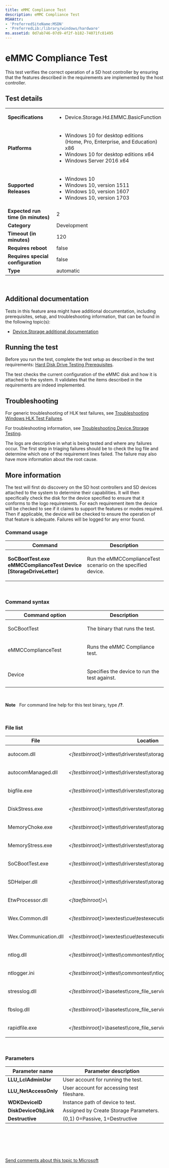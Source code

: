 ```yaml
---
title: eMMC Compliance Test
description: eMMC Compliance Test
MSHAttr:
- 'PreferredSiteName:MSDN'
- 'PreferredLib:/library/windows/hardware'
ms.assetid: 0d7ab746-07d9-4f2f-b182-74071fc81495
---
```


# <span id="p_hlk_test.fdc03695-c935-4e82-875d-75c2af6d5c71"></span>eMMC Compliance Test


This test verifies the correct operation of a SD host controller by ensuring that the features described in the requirements are implemented by the host controller.

## <span id="Test_details"></span><span id="test_details"></span><span id="TEST_DETAILS"></span>Test details


<table>
<colgroup>
<col width="50%" />
<col width="50%" />
</colgroup>
<tbody>
<tr class="odd">
<td><strong>Specifications</strong></td>
<td><ul>
<li>Device.Storage.Hd.EMMC.BasicFunction</li>
</ul></td>
</tr>
<tr class="even">
<td><strong>Platforms</strong></td>
<td><ul>
<li>Windows 10 for desktop editions (Home, Pro, Enterprise, and Education) x86</li>
<li>Windows 10 for desktop editions x64</li>
<li>Windows Server 2016 x64</li>
</ul></td>
</tr>
<tr class="odd">
<td><strong>Supported Releases</strong></td>
<td><ul>
<li>Windows 10</li>
<li>Windows 10, version 1511</li>
<li>Windows 10, version 1607</li>
<li>Windows 10, version 1703</li>
</ul></td>
</tr>
<tr class="even">
<td><strong>Expected run time (in minutes)</strong></td>
<td>2</td>
</tr>
<tr class="odd">
<td><strong>Category</strong></td>
<td>Development</td>
</tr>
<tr class="even">
<td><strong>Timeout (in minutes)</strong></td>
<td>120</td>
</tr>
<tr class="odd">
<td><strong>Requires reboot</strong></td>
<td>false</td>
</tr>
<tr class="even">
<td><strong>Requires special configuration</strong></td>
<td>false</td>
</tr>
<tr class="odd">
<td><strong>Type</strong></td>
<td>automatic</td>
</tr>
</tbody>
</table>

 

## <span id="Additional_documentation"></span><span id="additional_documentation"></span><span id="ADDITIONAL_DOCUMENTATION"></span>Additional documentation


Tests in this feature area might have additional documentation, including prerequisites, setup, and troubleshooting information, that can be found in the following topic(s):

-   [Device.Storage additional documentation](device-storage-additional-documentation.md)

## <span id="Running_the_test"></span><span id="running_the_test"></span><span id="RUNNING_THE_TEST"></span>Running the test


Before you run the test, complete the test setup as described in the test requirements: [Hard Disk Drive Testing Prerequisites](hard-disk-drive-testing-prerequisites.md).

The test checks the current configuration of the eMMC disk and how it is attached to the system. It validates that the items described in the requirements are indeed implemented.

## <span id="Troubleshooting"></span><span id="troubleshooting"></span><span id="TROUBLESHOOTING"></span>Troubleshooting


For generic troubleshooting of HLK test failures, see [Troubleshooting Windows HLK Test Failures](p_hlk.troubleshooting_windows_hlk_test_failures).

For troubleshooting information, see [Troubleshooting Device.Storage Testing](troubleshooting-devicestorage-testing.md).

The logs are descriptive in what is being tested and where any failures occur. The first step in triaging failures should be to check the log file and determine which one of the requirement lines failed. The failure may also have more information about the root cause.

## <span id="More_information"></span><span id="more_information"></span><span id="MORE_INFORMATION"></span>More information


The test will first do discovery on the SD host controllers and SD devices attached to the system to determine their capabilities. It will then specifically check the disk for the device specified to ensure that it conforms to the logo requirements. For each requirement item the device will be checked to see if it claims to support the features or modes required. Then if applicable, the device will be checked to ensure the operation of that feature is adequate. Failures will be logged for any error found.

### <span id="Command_usage"></span><span id="command_usage"></span><span id="COMMAND_USAGE"></span>Command usage

<table>
<colgroup>
<col width="50%" />
<col width="50%" />
</colgroup>
<thead>
<tr class="header">
<th>Command</th>
<th>Description</th>
</tr>
</thead>
<tbody>
<tr class="odd">
<td><p><strong>SoCBootTest.exe eMMCComplianceTest Device [StorageDriveLetter]</strong></p></td>
<td><p>Run the eMMCComplianceTest scenario on the specified device.</p></td>
</tr>
</tbody>
</table>

 

### <span id="Command_syntax"></span><span id="command_syntax"></span><span id="COMMAND_SYNTAX"></span>Command syntax

<table>
<colgroup>
<col width="50%" />
<col width="50%" />
</colgroup>
<thead>
<tr class="header">
<th>Command option</th>
<th>Description</th>
</tr>
</thead>
<tbody>
<tr class="odd">
<td><p>SoCBootTest</p></td>
<td><p>The binary that runs the test.</p></td>
</tr>
<tr class="even">
<td><p>eMMCComplianceTest</p></td>
<td><p>Runs the eMMC Compliance test.</p></td>
</tr>
<tr class="odd">
<td><p>Device</p></td>
<td><p>Specifies the device to run the test against.</p></td>
</tr>
</tbody>
</table>

 

**Note**  
For command line help for this test binary, type **/?**.

 

### <span id="File_list"></span><span id="file_list"></span><span id="FILE_LIST"></span>File list

<table>
<colgroup>
<col width="50%" />
<col width="50%" />
</colgroup>
<thead>
<tr class="header">
<th>File</th>
<th>Location</th>
</tr>
</thead>
<tbody>
<tr class="odd">
<td><p>autocom.dll</p></td>
<td><p><em>&lt;[testbinroot]&gt;</em>\nttest\driverstest\storage\</p></td>
</tr>
<tr class="even">
<td><p>autocomManaged.dll</p></td>
<td><p><em>&lt;[testbinroot]&gt;</em>\nttest\driverstest\storage\managed\</p></td>
</tr>
<tr class="odd">
<td><p>bigfile.exe</p></td>
<td><p><em>&lt;[testbinroot]&gt;</em>\nttest\driverstest\storage\disk\</p></td>
</tr>
<tr class="even">
<td><p>DiskStress.exe</p></td>
<td><p><em>&lt;[testbinroot]&gt;</em>\nttest\driverstest\storage\sd\SDBoot\</p></td>
</tr>
<tr class="odd">
<td><p>MemoryChoke.exe</p></td>
<td><p><em>&lt;[testbinroot]&gt;</em>\nttest\driverstest\storage\sd\SDBoot\</p></td>
</tr>
<tr class="even">
<td><p>MemoryStress.exe</p></td>
<td><p><em>&lt;[testbinroot]&gt;</em>\nttest\driverstest\storage\sd\SDBoot\</p></td>
</tr>
<tr class="odd">
<td><p>SoCBootTest.exe</p></td>
<td><p><em>&lt;[testbinroot]&gt;</em>\nttest\driverstest\storage\sd\SDBoot\SocBootTest\</p></td>
</tr>
<tr class="even">
<td><p>SDHelper.dll</p></td>
<td><p><em>&lt;[testbinroot]&gt;</em>\nttest\driverstest\storage\sd\Tools\SDHelper\</p></td>
</tr>
<tr class="odd">
<td><p>EtwProcessor.dll</p></td>
<td><p><em>&lt;[taefbinroot]&gt;</em>\</p></td>
</tr>
<tr class="even">
<td><p>Wex.Common.dll</p></td>
<td><p><em>&lt;[testbinroot]&gt;</em>\wextest\cue\testexecution\wlk\</p></td>
</tr>
<tr class="odd">
<td><p>Wex.Communication.dll</p></td>
<td><p><em>&lt;[testbinroot]&gt;</em>\wextest\cue\testexecution\</p></td>
</tr>
<tr class="even">
<td><p>ntlog.dll</p></td>
<td><p><em>&lt;[testbinroot]&gt;</em>\nttest\commontest\ntlog\</p></td>
</tr>
<tr class="odd">
<td><p>ntlogger.ini</p></td>
<td><p><em>&lt;[testbinroot]&gt;</em>\nttest\commontest\ntlog\</p></td>
</tr>
<tr class="even">
<td><p>stresslog.dll</p></td>
<td><p><em>&lt;[testbinroot]&gt;</em>\basetest\core_file_services\shared_libs\</p></td>
</tr>
<tr class="odd">
<td><p>fbslog.dll</p></td>
<td><p><em>&lt;[testbinroot]&gt;</em>\basetest\core_file_services\shared_libs\fbslog\</p></td>
</tr>
<tr class="even">
<td><p>rapidfile.exe</p></td>
<td><p><em>&lt;[testbinroot]&gt;</em>\basetest\core_file_services\shared_tests\Wdk\</p></td>
</tr>
</tbody>
</table>

 

### <span id="Parameters"></span><span id="parameters"></span><span id="PARAMETERS"></span>Parameters

| Parameter name         | Parameter description                      |
|------------------------|--------------------------------------------|
| **LLU\_LclAdminUsr**   | User account for running the test.         |
| **LLU\_NetAccessOnly** | User account for accessing test fileshare. |
| **WDKDeviceID**        | Instance path of device to test.           |
| **DiskDeviceObjLink**  | Assigned by Create Storage Parameters.     |
| **Destructive**        | (0,1) 0=Passive, 1=Destructive             |

 

 

 

[Send comments about this topic to Microsoft](mailto:wsddocfb@microsoft.com?subject=Documentation%20feedback%20%5Bp_hlk_test\p_hlk_test%5D:%20eMMC%20Compliance%20Test%20%20RELEASE:%20%288/29/2017%29&body=%0A%0APRIVACY%20STATEMENT%0A%0AWe%20use%20your%20feedback%20to%20improve%20the%20documentation.%20We%20don't%20use%20your%20email%20address%20for%20any%20other%20purpose,%20and%20we'll%20remove%20your%20email%20address%20from%20our%20system%20after%20the%20issue%20that%20you're%20reporting%20is%20fixed.%20While%20we're%20working%20to%20fix%20this%20issue,%20we%20might%20send%20you%20an%20email%20message%20to%20ask%20for%20more%20info.%20Later,%20we%20might%20also%20send%20you%20an%20email%20message%20to%20let%20you%20know%20that%20we've%20addressed%20your%20feedback.%0A%0AFor%20more%20info%20about%20Microsoft's%20privacy%20policy,%20see%20http://privacy.microsoft.com/en-us/default.aspx. "Send comments about this topic to Microsoft")




